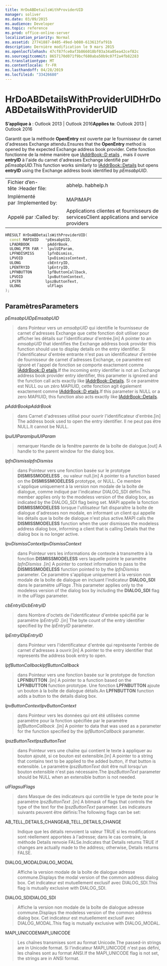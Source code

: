 ```yaml
---
title: HrDoABDetailsWithProviderUID
manager: soliver
ms.date: 03/09/2015
ms.audience: Developer
ms.topic: reference
ms.prod: office-online-server
localization_priority: Normal
ms.assetid: 27741887-8405-49ed-b080-613613faf91b
description: Dernière modification le 9 mars 2015
ms.openlocfilehash: 47cf87fce0af3b866018bf03a34a05ea42cef82c
ms.sourcegitcommit: 8657170d071f9bcf680aba50b9c07f2a4fb82283
ms.translationtype: MT
ms.contentlocale: fr-FR
ms.lasthandoff: 04/28/2019
ms.locfileid: "33426680"
---
```

# <a name="hrdoabdetailswithprovideruid"></a><span data-ttu-id="e2b76-103">HrDoABDetailsWithProviderUID</span><span class="sxs-lookup"><span data-stu-id="e2b76-103">HrDoABDetailsWithProviderUID</span></span>

  
  
<span data-ttu-id="e2b76-104">**S’applique à** : Outlook 2013 | Outlook 2016</span><span class="sxs-lookup"><span data-stu-id="e2b76-104">**Applies to**: Outlook 2013 | Outlook 2016</span></span> 
  
<span data-ttu-id="e2b76-105">Garantit que la méthode **OpenEntry** est ouverte par le fournisseur de carnet d'adresses Exchange attendu.</span><span class="sxs-lookup"><span data-stu-id="e2b76-105">Ensures that the **OpenEntry** method is opened by the expected Exchange address book provider.</span></span> <span data-ttu-id="e2b76-106">Cette fonction fonctionne de la même manière que [IAddrBook::D etails](iaddrbook-details.md) , mais il ouvre **entryID** à l'aide du carnet d'adresses Exchange identifié par _pEmsabpUID_.</span><span class="sxs-lookup"><span data-stu-id="e2b76-106">This function works similarly to [IAddrBook::Details](iaddrbook-details.md) but opens **entryID** using the Exchange address book identified by  _pEmsabpUID_.</span></span>
  
|||
|:-----|:-----|
|<span data-ttu-id="e2b76-107">Fichier d’en-tête :</span><span class="sxs-lookup"><span data-stu-id="e2b76-107">Header file:</span></span>  <br/> |<span data-ttu-id="e2b76-108">abhelp. h</span><span class="sxs-lookup"><span data-stu-id="e2b76-108">abhelp.h</span></span>  <br/> |
|<span data-ttu-id="e2b76-109">Implémenté par :</span><span class="sxs-lookup"><span data-stu-id="e2b76-109">Implemented by:</span></span>  <br/> |<span data-ttu-id="e2b76-110">MAPI</span><span class="sxs-lookup"><span data-stu-id="e2b76-110">MAPI</span></span>  <br/> |
|<span data-ttu-id="e2b76-111">Appelé par :</span><span class="sxs-lookup"><span data-stu-id="e2b76-111">Called by:</span></span>  <br/> |<span data-ttu-id="e2b76-112">Applications clientes et fournisseurs de services</span><span class="sxs-lookup"><span data-stu-id="e2b76-112">Client applications and service providers</span></span>  <br/> |
   
```cpp
HRESULT HrDoABDetailsWithProviderUID(
  const MAPIUID   *pEmsabpUID,
  LPADRBOOK        pAddrBook,
  ULONG_PTR FAR *  lpulUIParam,
  LPFNDISMISS      lpfnDismiss,
  LPVOID           lpvDismissContext,
  ULONG            cbEntryID,
  LPENTRYID        lpEntryID,
  LPFNBUTTON       lpfButtonCallback,
  LPVOID           lpvButtonContext,
  LPSTR           lpszButtonText,
  ULONG            ulFlags
);
```

## <a name="parameters"></a><span data-ttu-id="e2b76-113">Paramètres</span><span class="sxs-lookup"><span data-stu-id="e2b76-113">Parameters</span></span>

 <span data-ttu-id="e2b76-114">_pEmsabpUID_</span><span class="sxs-lookup"><span data-stu-id="e2b76-114">_pEmsabpUID_</span></span>
  
> <span data-ttu-id="e2b76-115">dans Pointeur vers un _emsabpUID_ qui identifie le fournisseur de carnet d'adresses Exchange que cette fonction doit utiliser pour afficher les détails sur l'identificateur d'entrée.</span><span class="sxs-lookup"><span data-stu-id="e2b76-115">[in] A pointer to an  _emsabpUID_ that identifies the Exchange address book provider this function should use to display details on the entry identifier.</span></span> <span data-ttu-id="e2b76-116">Si l'identificateur d'entrée entrante n'est pas un identificateur d'entrée de fournisseur de carnet d'adresses Exchange, ce paramètre est ignoré et l'appel de fonction se comporte exactement comme [IAddrBook::D etails](iaddrbook-details.md).</span><span class="sxs-lookup"><span data-stu-id="e2b76-116">If the incoming entry identifier is not an Exchange address book provider entry identifier, this parameter is ignored and the function call acts exactly like [IAddrBook::Details](iaddrbook-details.md).</span></span> <span data-ttu-id="e2b76-117">Si ce paramètre est NULL ou un zéro MAPIUID, cette fonction agit également exactement comme [IAddrBook::D etails](iaddrbook-details.md).</span><span class="sxs-lookup"><span data-stu-id="e2b76-117">If this parameter is NULL or a zero MAPIUID, this function also acts exactly like [IAddrBook::Details](iaddrbook-details.md).</span></span>
    
 <span data-ttu-id="e2b76-118">_pAddrBook_</span><span class="sxs-lookup"><span data-stu-id="e2b76-118">_pAddrBook_</span></span>
  
> <span data-ttu-id="e2b76-119">dans Carnet d'adresses utilisé pour ouvrir l'identificateur d'entrée.</span><span class="sxs-lookup"><span data-stu-id="e2b76-119">[in] The address book used to open the entry identifier.</span></span> <span data-ttu-id="e2b76-120">Il ne peut pas être NULL.</span><span class="sxs-lookup"><span data-stu-id="e2b76-120">It cannot be NULL.</span></span>
    
 <span data-ttu-id="e2b76-121">_lpulUIParam_</span><span class="sxs-lookup"><span data-stu-id="e2b76-121">_lpulUIParam_</span></span>
  
> <span data-ttu-id="e2b76-122">remarquer Handle de la fenêtre parente de la boîte de dialogue.</span><span class="sxs-lookup"><span data-stu-id="e2b76-122">[out] A handle to the parent window for the dialog box.</span></span>
    
 <span data-ttu-id="e2b76-123">_lpfnDismiss_</span><span class="sxs-lookup"><span data-stu-id="e2b76-123">_lpfnDismiss_</span></span>
  
> <span data-ttu-id="e2b76-124">dans Pointeur vers une fonction basée sur le prototype **DISMISSMODELESS** , ou valeur null.</span><span class="sxs-lookup"><span data-stu-id="e2b76-124">[in] A pointer to a function based on the **DISMISSMODELESS** prototype, or NULL.</span></span> <span data-ttu-id="e2b76-125">Ce membre s'applique uniquement à la version non modale de la boîte de dialogue, comme indiqué par l'indicateur DIALOG_SDI défini.</span><span class="sxs-lookup"><span data-stu-id="e2b76-125">This member applies only to the modeless version of the dialog box, as indicated by the DIALOG_SDI flag being set.</span></span> <span data-ttu-id="e2b76-126">MAPI appelle la fonction **DISMISSMODELESS** lorsque l'utilisateur fait disparaître la boîte de dialogue d'adresses non modale, en informant un client qui appelle les détails que la boîte de dialogue n'est plus active.</span><span class="sxs-lookup"><span data-stu-id="e2b76-126">MAPI calls the **DISMISSMODELESS** function when the user dismisses the modeless address dialog box, informing a client that is calling Details that the dialog box is no longer active.</span></span> 
    
 <span data-ttu-id="e2b76-127">_lpvDismissContext_</span><span class="sxs-lookup"><span data-stu-id="e2b76-127">_lpvDismissContext_</span></span>
  
> <span data-ttu-id="e2b76-128">dans Pointeur vers les informations de contexte à transmettre à la fonction **DISMISSMODELESS** vers laquelle pointe le paramètre _lpfnDismiss_ .</span><span class="sxs-lookup"><span data-stu-id="e2b76-128">[in] A pointer to context information to pass to the **DISMISSMODELESS** function pointed to by the  _lpfnDismiss_ parameter.</span></span> <span data-ttu-id="e2b76-129">Ce paramètre s'applique uniquement à la version non modale de la boîte de dialogue en incluant l'indicateur **DIALOG_SDI** dans le paramètre _ulFlags_ .</span><span class="sxs-lookup"><span data-stu-id="e2b76-129">This parameter applies only to the modeless version of the dialog box by including the **DIALOG_SDI** flag in the  _ulFlags_ parameter.</span></span> 
    
 <span data-ttu-id="e2b76-130">_cbEntryID_</span><span class="sxs-lookup"><span data-stu-id="e2b76-130">_cbEntryID_</span></span>
  
> <span data-ttu-id="e2b76-131">dans Nombre d'octets de l'identificateur d'entrée spécifié par le paramètre _lpEntryID_ .</span><span class="sxs-lookup"><span data-stu-id="e2b76-131">[in] The byte count of the entry identifier specified by the  _lpEntryID_ parameter.</span></span> 
    
 <span data-ttu-id="e2b76-132">_lpEntryID_</span><span class="sxs-lookup"><span data-stu-id="e2b76-132">_lpEntryID_</span></span>
  
> <span data-ttu-id="e2b76-133">dans Pointeur vers l'identificateur d'entrée qui représente l'entrée de carnet d'adresses à ouvrir.</span><span class="sxs-lookup"><span data-stu-id="e2b76-133">[in] A pointer to the entry identifier that represents the address book entry to open.</span></span>
    
 <span data-ttu-id="e2b76-134">_lpfButtonCallback_</span><span class="sxs-lookup"><span data-stu-id="e2b76-134">_lpfButtonCallback_</span></span>
  
> <span data-ttu-id="e2b76-135">dans Pointeur vers une fonction basée sur le prototype de fonction **LPFNBUTTON** .</span><span class="sxs-lookup"><span data-stu-id="e2b76-135">[in] A pointer to a function based on the **LPFNBUTTON** function prototype.</span></span> <span data-ttu-id="e2b76-136">Une fonction **LPFNBUTTON** ajoute un bouton à la boîte de dialogue détails.</span><span class="sxs-lookup"><span data-stu-id="e2b76-136">An **LPFNBUTTON** function adds a button to the details dialog box.</span></span> 
    
 <span data-ttu-id="e2b76-137">_lpvButtonContext_</span><span class="sxs-lookup"><span data-stu-id="e2b76-137">_lpvButtonContext_</span></span>
  
> <span data-ttu-id="e2b76-138">dans Pointeur vers les données qui ont été utilisées comme paramètre pour la fonction spécifiée par le paramètre _lpfButtonCallback_ .</span><span class="sxs-lookup"><span data-stu-id="e2b76-138">[in] A pointer to data that was used as a parameter for the function specified by the  _lpfButtonCallback_ parameter.</span></span> 
    
 <span data-ttu-id="e2b76-139">_lpszButtonText_</span><span class="sxs-lookup"><span data-stu-id="e2b76-139">_lpszButtonText_</span></span>
  
> <span data-ttu-id="e2b76-140">dans Pointeur vers une chaîne qui contient le texte à appliquer au bouton ajouté, si ce bouton est extensible.</span><span class="sxs-lookup"><span data-stu-id="e2b76-140">[in] A pointer to a string that contains text to be applied to the added button, if that button is extensible.</span></span> <span data-ttu-id="e2b76-141">Le paramètre _lpszButtonText_ doit être null lorsqu'un bouton extensible n'est pas nécessaire.</span><span class="sxs-lookup"><span data-stu-id="e2b76-141">The  _lpszButtonText_ parameter should be NULL when an extensible button is not needed.</span></span> 
    
 <span data-ttu-id="e2b76-142">_ulFlags_</span><span class="sxs-lookup"><span data-stu-id="e2b76-142">_ulFlags_</span></span>
  
> <span data-ttu-id="e2b76-143">dans Masque de des indicateurs qui contrôle le type de texte pour le paramètre _lpszButtonText_ .</span><span class="sxs-lookup"><span data-stu-id="e2b76-143">[in] A bitmask of flags that controls the type of the text for the  _lpszButtonText_ parameter.</span></span> <span data-ttu-id="e2b76-144">Les indicateurs suivants peuvent être définis:</span><span class="sxs-lookup"><span data-stu-id="e2b76-144">The following flags can be set:</span></span> 
    
<span data-ttu-id="e2b76-145">AB_TELL_DETAILS_CHANGE</span><span class="sxs-lookup"><span data-stu-id="e2b76-145">AB_TELL_DETAILS_CHANGE</span></span>
  
> <span data-ttu-id="e2b76-146">Indique que les détails renvoient la valeur TRUE si les modifications sont réellement apportées à l'adresse; dans le cas contraire, la méthode Details renvoie FALSe.</span><span class="sxs-lookup"><span data-stu-id="e2b76-146">Indicates that Details returns TRUE if changes are actually made to the address; otherwise, Details returns FALSE.</span></span>
    
<span data-ttu-id="e2b76-147">DIALOG_MODAL</span><span class="sxs-lookup"><span data-stu-id="e2b76-147">DIALOG_MODAL</span></span>
  
> <span data-ttu-id="e2b76-148">Affiche la version modale de la boîte de dialogue adresse commune.</span><span class="sxs-lookup"><span data-stu-id="e2b76-148">Displays the modal version of the common address dialog box.</span></span> <span data-ttu-id="e2b76-149">Cet indicateur est mutuellement exclusif avec DIALOG_SDI.</span><span class="sxs-lookup"><span data-stu-id="e2b76-149">This flag is mutually exclusive with DIALOG_SDI.</span></span>
    
<span data-ttu-id="e2b76-150">DIALOG_SDI</span><span class="sxs-lookup"><span data-stu-id="e2b76-150">DIALOG_SDI</span></span>
  
> <span data-ttu-id="e2b76-151">Affiche la version non modale de la boîte de dialogue adresse commune.</span><span class="sxs-lookup"><span data-stu-id="e2b76-151">Displays the modeless version of the common address dialog box.</span></span> <span data-ttu-id="e2b76-152">Cet indicateur est mutuellement exclusif avec DIALOG_MODAL.</span><span class="sxs-lookup"><span data-stu-id="e2b76-152">This flag is mutually exclusive with DIALOG_MODAL.</span></span>
    
<span data-ttu-id="e2b76-153">MAPI_UNICODE</span><span class="sxs-lookup"><span data-stu-id="e2b76-153">MAPI_UNICODE</span></span>
  
> <span data-ttu-id="e2b76-154">Les chaînes transmises sont au format Unicode.</span><span class="sxs-lookup"><span data-stu-id="e2b76-154">The passed-in strings are in Unicode format.</span></span> <span data-ttu-id="e2b76-155">Si l'indicateur MAPI_UNICODE n'est pas défini, les chaînes sont au format ANSI.</span><span class="sxs-lookup"><span data-stu-id="e2b76-155">If the MAPI_UNICODE flag is not set, the strings are in ANSI format.</span></span>
    

